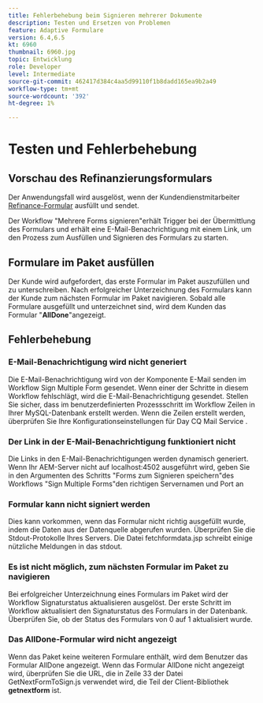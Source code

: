 ```yaml
---
title: Fehlerbehebung beim Signieren mehrerer Dokumente
description: Testen und Ersetzen von Problemen
feature: Adaptive Formulare
version: 6.4,6.5
kt: 6960
thumbnail: 6960.jpg
topic: Entwicklung
role: Developer
level: Intermediate
source-git-commit: 462417d384c4aa5d99110f1b8dadd165ea9b2a49
workflow-type: tm+mt
source-wordcount: '392'
ht-degree: 1%

---
```



# Testen und Fehlerbehebung


## Vorschau des Refinanzierungsformulars

Der Anwendungsfall wird ausgelöst, wenn der Kundendienstmitarbeiter [Refinance-Formular](http://localhost:4502/content/dam/formsanddocuments/formsandsigndemo/refinanceform/jcr:content?wcmmode=disabled) ausfüllt und sendet.

Der Workflow &quot;Mehrere Forms signieren&quot;erhält Trigger bei der Übermittlung des Formulars und erhält eine E-Mail-Benachrichtigung mit einem Link, um den Prozess zum Ausfüllen und Signieren des Formulars zu starten.

## Formulare im Paket ausfüllen

Der Kunde wird aufgefordert, das erste Formular im Paket auszufüllen und zu unterschreiben. Nach erfolgreicher Unterzeichnung des Formulars kann der Kunde zum nächsten Formular im Paket navigieren. Sobald alle Formulare ausgefüllt und unterzeichnet sind, wird dem Kunden das Formular &quot;**AllDone**&quot;angezeigt.

## Fehlerbehebung

### E-Mail-Benachrichtigung wird nicht generiert

Die E-Mail-Benachrichtigung wird von der Komponente E-Mail senden im Workflow Sign Multiple Form gesendet. Wenn einer der Schritte in diesem Workflow fehlschlägt, wird die E-Mail-Benachrichtigung gesendet. Stellen Sie sicher, dass im benutzerdefinierten Prozessschritt im Workflow Zeilen in Ihrer MySQL-Datenbank erstellt werden. Wenn die Zeilen erstellt werden, überprüfen Sie Ihre Konfigurationseinstellungen für Day CQ Mail Service .

### Der Link in der E-Mail-Benachrichtigung funktioniert nicht

Die Links in den E-Mail-Benachrichtigungen werden dynamisch generiert. Wenn Ihr AEM-Server nicht auf localhost:4502 ausgeführt wird, geben Sie in den Argumenten des Schritts &quot;Forms zum Signieren speichern&quot;des Workflows &quot;Sign Multiple Forms&quot;den richtigen Servernamen und Port an

### Formular kann nicht signiert werden

Dies kann vorkommen, wenn das Formular nicht richtig ausgefüllt wurde, indem die Daten aus der Datenquelle abgerufen wurden. Überprüfen Sie die Stdout-Protokolle Ihres Servers. Die Datei fetchformdata.jsp schreibt einige nützliche Meldungen in das stdout.

### Es ist nicht möglich, zum nächsten Formular im Paket zu navigieren

Bei erfolgreicher Unterzeichnung eines Formulars im Paket wird der Workflow Signaturstatus aktualisieren ausgelöst. Der erste Schritt im Workflow aktualisiert den Signaturstatus des Formulars in der Datenbank. Überprüfen Sie, ob der Status des Formulars von 0 auf 1 aktualisiert wurde.

### Das AllDone-Formular wird nicht angezeigt

Wenn das Paket keine weiteren Formulare enthält, wird dem Benutzer das Formular AllDone angezeigt. Wenn das Formular AllDone nicht angezeigt wird, überprüfen Sie die URL, die in Zeile 33 der Datei GetNextFormToSign.js verwendet wird, die Teil der Client-Bibliothek **getnextform** ist.











